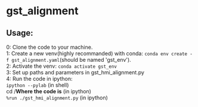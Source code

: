 # gst_alignment
## Usage:  
  0: Clone the code to your machine.  
  1: Create a new venv(highly recommanded) with conda: `conda env create -f gst_alignment.yaml`(should be named 'gst_env').   
  2: Activate the venv: `conda activate gst_env`  
  3: Set up paths and parameters in gst_hmi_alignment.py  
  4: Run the code in ipython:  
    `ipython --pylab` (in shell)  
    cd /**Where the code is** (in ipython)  
    `%run ./gst_hmi_alignment.py` (in ipython)  
    
    
    

